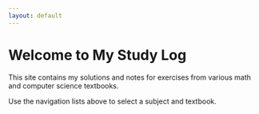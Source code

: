 ```yaml
---
layout: default
---
```


# Welcome to My Study Log

This site contains my solutions and notes for exercises from various math and computer science textbooks.

Use the navigation lists above to select a subject and textbook.